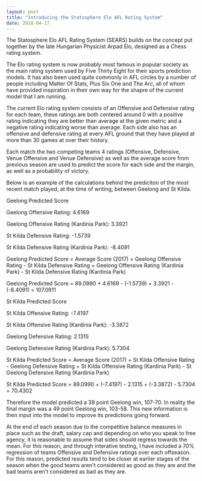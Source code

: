```yaml
---
layout: post
title: "Introducing the Statosphere Elo AFL Rating System"
date: 2018-04-17
---
```


The Statosphere Elo AFL Rating System (SEARS) builds on the concept put together by the late Hungarian Physicist Arpad Elo, designed as a Chess rating system.

The Elo rating system is now probably most famous in popular society as the main rating system used by Five Thirty Eight for their sports prediction models. It has also been used quite commonly in AFL circles by a number of people including Matter Of Stats, Plus Six One and The Arc, all of whom have provided inspiration in their own way for the shapre of the current model that I am running.

The current Elo rating system consists of an Offensive and Defensive rating for each team, these ratings are both centered around 0 with a positive rating indicating they are better than average at the given metric and a negative rating indicating worse than average. Each side also has an offensive and defensive rating at every AFL ground that they have played at more than 30 games at over their history.

Each match the two competing teams 4 ratings (Offensive, Defensive, Venue Offensive and Venue Defensive) as well as the average score from previous season are used to predict the score for each side and the margin, as well as a probability of victory.

Below is an example of the calculations behind the prediciton of the most recent match played, at the time of writing, between Geelong and St Kilda.

Geelong Predicted Score

Geelong Offensive Rating: 4.6169

Geelong Offensive Rating (Kardinia Park): 3.3921

St Kilda Defensive Rating: -1.5739

St Kilda Defensive Rating (Kardinia Park): -8.4091

Geelong Predicted Score  = Average Score (2017) + Geelong Offensive Rating - St Kilda Defensive Rating + Geelong Offensive Rating (Kardinia Park) - St Kilda Defensive Rating (Kardinia Park)

Geelong Predicted Score = 89.0990 + 4.6169 - (-1.5739) + 3.3921 - (-8.4091) = 107.0911


St Kilda Predicted Score

St Kilda Offensive Rating: -7.4197

St Kilda Offensive Rating (Kardinia Park): -3.3872

Geelong Defensive Rating: 2.1315

Geelong Defensive Rating (Kardinia Park): 5.7304

St Kilda Predicted Score  = Average Score (2017) + St Kilda Offensive Rating - Geelong Defensive Rating + St Kilda Offensive Rating (Kardinia Park) - St Geelong Defensive Rating (Kardinia Park)

St Kilda Predicted Score = 89.0990 + (-7.4197) - 2.1315 + (-3.3872) - 5.7304 = 70.4302


Therefore the model predicted a 39 point Geelong win, 107-70. In reality the final margin was a 49 point Geelong win, 103-58. This new information is then input into the model to improve its predictions going forward.

At the end of each season due to the competitive balance measures in place such as the draft, salary cap and depending on who you speak to free agency, it is reasonable to assume that sides should regress towards the mean. For this reason, and through interative testing, I have included a 70% regression of teams Offensive and Defensive ratings over each offseason. For this reason, predicted results tend to be closer at earlier stages of the season when the good teams aren't considered as good as they are and the bad teams aren't considered as bad as they are.
